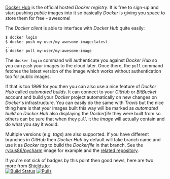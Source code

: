 [Docker Hub](https://hub.docker.com) is the official hosted *Docker registry*.
It is free to sign-up and start pushing *public* images into it so basically *Docker*
is giving you space to store them for free - awesome!

The *Docker client* is able to interface with *Docker Hub* quite easily:
```shell
$ docker login
$ docker push my-user/my-awesome-image:latest
...
$ docker pull my-user/my-awesome-image
```

The `docker login` command will authenticate you against *Docker Hub* so you can `push` your
images to the cloud later.
Once there, the `pull` command fetches the latest version of the image which works without
authentication too for public images.

If that is too *1998* for you then you can also use a nice feature of *Docker Hub*
called *automated builds*.
It can connect to your *GitHub* or *BitBucket* account and build your *Docker* project
automatically on new changes on *Docker*'s infrastructure.
You can easily do the same with *Travis* but the nice thing here is that your images
built this way will be marked as *automated build* on *Docker Hub* also displaying the
*Dockerfile* they were built from so others can be sure that when they `pull` it the
*image* will actually contain and do what you say it would.

Multiple versions (e.g. *tags*) are also supported.
If you have different branches in *GitHub* then *Docker Hub* by default will take
branch name and use it as *Docker tag* to build the *Dockerfile* in that branch.
See the [rycus86/pycharm](https://hub.docker.com/r/rycus86/pycharm/tags) image 
for example and the [related repository](https://github.com/rycus86/docker-pycharm).

If you're not sick of badges by this point then good news, here are two more from
[Shields.io](https://shields.io):  
[![Build Status](https://img.shields.io/docker/build/rycus86/demo-site.svg)](https://hub.docker.com/r/rycus86/demo-site)
[![Pulls](https://img.shields.io/docker/pulls/rycus86/demo-site.svg)](https://hub.docker.com/r/rycus86/demo-site)

